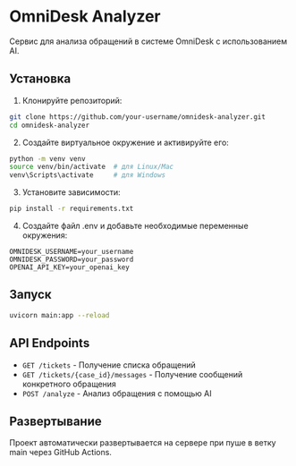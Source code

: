 # OmniDesk Analyzer

Сервис для анализа обращений в системе OmniDesk с использованием AI.

## Установка

1. Клонируйте репозиторий:
```bash
git clone https://github.com/your-username/omnidesk-analyzer.git
cd omnidesk-analyzer
```

2. Создайте виртуальное окружение и активируйте его:
```bash
python -m venv venv
source venv/bin/activate  # для Linux/Mac
venv\Scripts\activate     # для Windows
```

3. Установите зависимости:
```bash
pip install -r requirements.txt
```

4. Создайте файл .env и добавьте необходимые переменные окружения:
```
OMNIDESK_USERNAME=your_username
OMNIDESK_PASSWORD=your_password
OPENAI_API_KEY=your_openai_key
```

## Запуск

```bash
uvicorn main:app --reload
```

## API Endpoints

- `GET /tickets` - Получение списка обращений
- `GET /tickets/{case_id}/messages` - Получение сообщений конкретного обращения
- `POST /analyze` - Анализ обращения с помощью AI

## Развертывание

Проект автоматически развертывается на сервере при пуше в ветку main через GitHub Actions. 